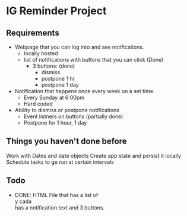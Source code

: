 # IG Reminder Project

## Requirements
- Webpage that you can log into and see notifications.
  - locally hosted
  - list of notifications with buttons that you can click (Done)
    - 3 buttons: (done)
      * dismiss
      * postpone 1 hr
      * postpone 1 day
- Notification that happens once every week on a set time.
  - Every Sunday at 6:00pm
  - Hard coded
- Ability to dismiss or postpone notifications
  - Event listners on buttons (partially done)
  - Postpone for 1 hour, 1 day

## Things you haven't done before
Work with Dates and date objects
Create app state and persist it locally
Schedule tasks to ge run at certain intervals

## Todo
* DONE: HTML File that has a list of <div> y cada <div> has a notification text and 3 buttons.
